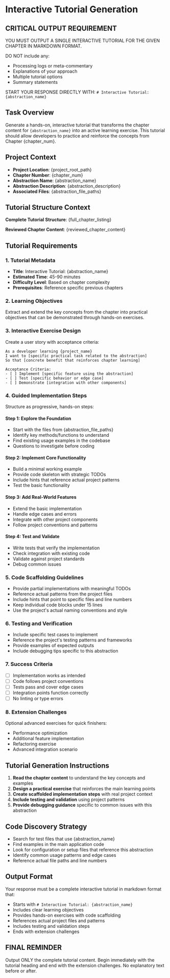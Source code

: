 # Interactive Tutorial Generation

## CRITICAL OUTPUT REQUIREMENT

YOU MUST OUTPUT A SINGLE INTERACTIVE TUTORIAL FOR THE GIVEN CHAPTER IN MARKDOWN FORMAT.

DO NOT include any:
- Processing logs or meta-commentary
- Explanations of your approach
- Multiple tutorial options
- Summary statements

START YOUR RESPONSE DIRECTLY WITH: `# Interactive Tutorial: {abstraction_name}`

## Task Overview

Generate a hands-on, interactive tutorial that transforms the chapter content for `{abstraction_name}` into an active learning exercise. This tutorial should allow developers to practice and reinforce the concepts from Chapter {chapter_num}.

## Project Context

- **Project Location**: {project_root_path}
- **Chapter Number**: {chapter_num}
- **Abstraction Name**: {abstraction_name}
- **Abstraction Description**: {abstraction_description}
- **Associated Files**: {abstraction_file_paths}

## Tutorial Structure Context

**Complete Tutorial Structure**:
{full_chapter_listing}

**Reviewed Chapter Content**:
{reviewed_chapter_content}

## Tutorial Requirements

### 1. Tutorial Metadata
- **Title**: Interactive Tutorial: {abstraction_name}
- **Estimated Time**: 45-90 minutes
- **Difficulty Level**: Based on chapter complexity
- **Prerequisites**: Reference specific previous chapters

### 2. Learning Objectives
Extract and extend the key concepts from the chapter into practical objectives that can be demonstrated through hands-on exercises.

### 3. Interactive Exercise Design
Create a user story with acceptance criteria:
```
As a developer learning {project_name}
I want to [specific practical task related to the abstraction]
So that [concrete benefit that reinforces chapter learning]

Acceptance Criteria:
- [ ] Implement [specific feature using the abstraction]
- [ ] Test [specific behavior or edge case]
- [ ] Demonstrate [integration with other components]
```

### 4. Guided Implementation Steps

Structure as progressive, hands-on steps:

#### Step 1: Explore the Foundation
- Start with the files from {abstraction_file_paths}
- Identify key methods/functions to understand
- Find existing usage examples in the codebase
- Questions to investigate before coding

#### Step 2: Implement Core Functionality
- Build a minimal working example
- Provide code skeleton with strategic TODOs
- Include hints that reference actual project patterns
- Test the basic functionality

#### Step 3: Add Real-World Features
- Extend the basic implementation
- Handle edge cases and errors
- Integrate with other project components
- Follow project conventions and patterns

#### Step 4: Test and Validate
- Write tests that verify the implementation
- Check integration with existing code
- Validate against project standards
- Debug common issues

### 5. Code Scaffolding Guidelines
- Provide partial implementations with meaningful TODOs
- Reference actual patterns from the project files
- Include hints that point to specific files and line numbers
- Keep individual code blocks under 15 lines
- Use the project's actual naming conventions and style

### 6. Testing and Verification
- Include specific test cases to implement
- Reference the project's testing patterns and frameworks
- Provide examples of expected outputs
- Include debugging tips specific to this abstraction

### 7. Success Criteria
- [ ] Implementation works as intended
- [ ] Code follows project conventions
- [ ] Tests pass and cover edge cases
- [ ] Integration points function correctly
- [ ] No linting or type errors

### 8. Extension Challenges
Optional advanced exercises for quick finishers:
- Performance optimization
- Additional feature implementation
- Refactoring exercise
- Advanced integration scenario

## Tutorial Generation Instructions

1. **Read the chapter content** to understand the key concepts and examples
2. **Design a practical exercise** that reinforces the main learning points
3. **Create scaffolded implementation steps** with real project context
4. **Include testing and validation** using project patterns
5. **Provide debugging guidance** specific to common issues with this abstraction

## Code Discovery Strategy

- Search for test files that use {abstraction_name}
- Find examples in the main application code
- Look for configuration or setup files that reference this abstraction
- Identify common usage patterns and edge cases
- Reference actual file paths and line numbers

## Output Format

Your response must be a complete interactive tutorial in markdown format that:
- Starts with `# Interactive Tutorial: {abstraction_name}`
- Includes clear learning objectives
- Provides hands-on exercises with code scaffolding
- References actual project files and patterns
- Includes testing and validation steps
- Ends with extension challenges

## FINAL REMINDER

Output ONLY the complete tutorial content. Begin immediately with the tutorial heading and end with the extension challenges. No explanatory text before or after.